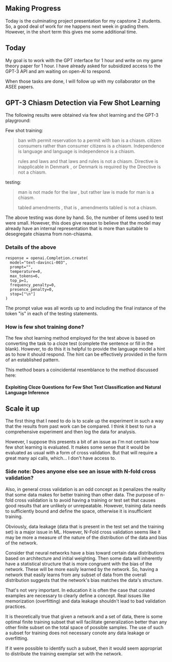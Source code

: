 ## Making Progress

Today is the culminating project presentation for my capstone 2 students. So, a good deal of work for me happens next week in grading them. However, in the short term this gives me some additional time. 

## Today

My goal is to work with the GPT interface for 1 hour and write on my game theory paper for 1 hour. I have already asked for subsidized access to the GPT-3 API and am waiting on open-AI to respond. 

When those tasks are done, I will follow up with my collaborator on the ASEE papers.

## GPT-3 Chiasm Detection via Few Shot Learning

The following results were obtained via few shot learning and the GPT-3 playground:

Few shot training:

> ban with permit reservation to a permit with ban is a chiasm.
> citizen consumers rather than consumer citizens is a chiasm.
> Independence is language and language is independence is a chiasm.
>
> rules and laws and that laws and rules is not a chiasm.
> Directive is inapplicable in Denmark , or Denmark is required by the Directive is not a chiasm.

testing: 

> man is not made for the law , but rather law is made for man is a chiasm.
>
> tabled amendments , that is , amendments tabled is not a chiasm.

The above testing was done by hand. So, the number of items used to test were small. However, this does give reason to believe that the model may already have an internal representation that is more than suitable to desegregate chiasma from non-chiasma. 

### Details of the above

    response = openai.Completion.create(
      model="text-davinci-003",
      prompt="",
      temperature=0,
      max_tokens=6,
      top_p=1,
      frequency_penalty=0,
      presence_penalty=0,
      stop=["\n"]
    )

The prompt value was all words up to and including the final instance of the token "is" in each of the testing statements. 

### How is few shot training done?

The few shot learning method employed for the test above is based on converting the task to a cloze test (complete the sentence or fill in the blank). However, to do this it is helpful to provide the language model a hint as to how it should respond. The hint can be effectively provided in the form of an established pattern. 

This method bears a coincidental resemblance to the method discussed here:
#### Exploiting Cloze Questions for Few Shot Text Classification and Natural Language Inference


## Scale it up

The first thing that I need to do is to scale up the experiment in such a way that the results from past work can be compared. I think it best to run a comprehensive experiment and then log the data for analysis. 

However, I suppose this presents a bit of an issue as I'm not certain how few shot learning is evaluated. It makes some sense that it would be evaluated as usual with a form of cross validation. But that will require a great many api calls, which... I don't have access to.

### Side note: Does anyone else see an issue with N-fold cross validation?

Also, in general cross validation is an odd concept as it penalizes the reality that some data makes for better training than other data. The purpose of n-fold cross validation is to avoid having a training or test set that causes good results that are unlikely or unrepeatable. However, training data needs to sufficiently bound and define the space, otherwise it is insufficient training. 

Obviously, data leakage (data that is present in the test set and the training set) is a major issue in ML. However, N-Fold cross validation seems like it may be more a measure of the nature of the distribution of the data and bias of the network. 

Consider that neural networks have a bias toward certain data distributions based on architecture and initial weighting. Then some data will inherently have a statistical structure that is more congruent with the bias of the network. These will be more easily learned by the network. So, having a network that easily learns from any subset of data from the overall distribution suggests that the network's bias matches the data's structure. 

That's not very important. In education it is often the case that curated examples are necessary to clearly define a concept. Real issues like memorization (overfitting) and data leakage shouldn't lead to bad validation practices. 

It is theoretically true that given a network and a set of data, there is some optimal finite training subset that will facilitate generalization better than any other finite subset on the total space of possible samples. The use of such a subset for training does not necessary conote any data leakage or overfitting. 

If it were possible to identify such a subset, then it would seem appropriat to distribute the training exemplar set with the network. 





